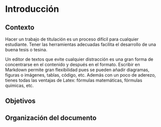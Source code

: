 # Introducción 

## Contexto

Hacer un trabajo de titulación es un proceso difícil para cualquier estudiante. Tener las herramientas adecuadas facilita el desarrollo de una buena tesis o tesina.

Un editor de textos que evite cualquier distracción es una gran forma de concentrarse en el contenido y después en el formato. Escribir en Markdown permite gran flexibilidad pues se pueden añadir  diagramas, figuras o imágenes, tablas, código, etc. Además con un poco de aderezo, tienes todas las ventajas de Latex: fórmulas matemáticas, fórmulas químicas, etc.

## Objetivos



## Organización del documento
